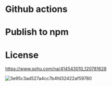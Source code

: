 # Github actions
# Publish to npm
# License
https://www.sohu.com/na/414543010_120781628

![3e95c3ad527a4cc7b4fd32422af59780](https://user-images.githubusercontent.com/9009522/147854103-c12a67df-765f-43c4-b883-291d84f5e6fe.png)
